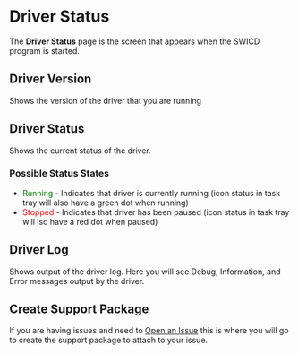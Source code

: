 # Driver Status
The **Driver Status** page is the screen that appears when the SWICD program is started.  

## Driver Version
Shows the version of the driver that you are running

## Driver Status
Shows the current status of the driver.

### Possible Status States
- <span style="color: green;">Running</span> - Indicates that driver is currently running (icon status in task tray will also have a green dot when running)
- <span style="color: red;">Stopped</span> - Indicates that driver has been paused (icon status in task tray will lso have a red dot when paused)

## Driver Log
Shows output of the driver log. Here you will see Debug, Information, and Error messages output by the driver.

## Create Support Package
If you are having issues and need to [Open an Issue](/docs/Support.md) this is where you will go to create the support package to attach to your issue.  